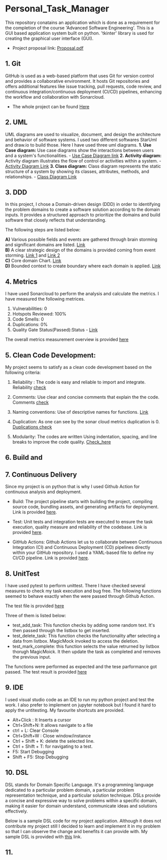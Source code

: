 # Personal_Task_Manager
This repository conatains an application which is done as a requirement for the completion of the course 'Advanced Software Engineering'. This is a GUI based application system built on python. 'tkinter' library is used for creating the graphical user interface (GUI).
- Project proposal link:  [Proposal.pdf](https://github.com/Sheuly/Personal_Task_Manager/blob/main/Project_Proposal.pdf)

## 1. Git
GitHub is used as a web-based platform that uses Git for version control and provides a collaborative environment. It hosts Git repositories and offers additional features like issue tracking, pull requests, code review, and continuous integration/continuous deployment (CI/CD) pipelines, enhancing the workflow and collaboration with Sonarcloud. 
- The whole project can be found [Here](https://github.com/Sheuly/Personal_Task_Manager)

## 2. UML
UML diagrams are used to visualize, document, and design the architecture and behavior of software systems.  I used two different softwares StarUml and draw.io to build those. Here I have used three uml diagrams.
  **1. Use Case diagram:** Use case diagrams show the interactions between users and a system's functionalities.
     - [Use Case Diagram link](https://github.com/Sheuly/Personal_Task_Manager/blob/main/TASK_Folder/2.%20UML/1.%20UseCaseDiagram.JPG)
  **2. Activity diagram:** Activity diagram illustrates the flow of control or activities within a system.
     - [Activity Diagram Link](https://github.com/Sheuly/Personal_Task_Manager/blob/main/TASK_Folder/2.%20UML/2.%20ActivityDiagram.JPG)
  **3. Class diagram:** Class diagram represents the static structure of a system by showing its classes, attributes, methods, and relationships.
     - [Class Diagram Link](https://github.com/Sheuly/Personal_Task_Manager/blob/main/TASK_Folder/2.%20UML/3.%20ClassDiagram.JPG)
## 3. DDD
In this project, I chose a Domain-driven design (DDD) in order to identifying the problem domains to create a software solution according to the domain inputs. It provides a structured approach to prioritize the domains and build software that closely reflects that understanding. 

 The following steps are listed below: 
 
   **A)** Various possible fields and events are gathered through brain storming and significant domains are listed. [Link](https://github.com/Sheuly/Personal_Task_Manager/blob/main/TASK_Folder/3.%20DDD/1.%20EventStorming.JPG)    
   **B)** A clear strategic design of the domains is provided coming from event storming. [Link 1](https://github.com/Sheuly/Personal_Task_Manager/blob/main/TASK_Folder/3.%20DDD/2.%20StrategicDesign.JPG) and [Link 2](https://github.com/Sheuly/Personal_Task_Manager/blob/main/TASK_Folder/3.%20DDD/2.%20StrategicDesign-2.JPG)  
   **C)** Core domain Chart. [Link](https://github.com/Sheuly/Personal_Task_Manager/blob/main/TASK_Folder/3.%20DDD/3.%20CoreDomainChart.JPG)    
   **D)** Bounded context to create boundary where each domain is applied. [Link](https://github.com/Sheuly/Personal_Task_Manager/blob/main/TASK_Folder/3.%20DDD/4.%20Context%20Mapping.JPG)


## 4. Metrics
 I have used Sonarcloud to perform the analysis and calculate the metrics. I have measured the following metrices.

   1. Vulnerabilities: 0
   2. Hotspots Reviewed: 100%
   3. Code Smells: 0
   4. Duplications: 0%
   5. Quality Gate Status(Passed):Status - [Link](https://github.com/Sheuly/Personal_Task_Manager/blob/main/TASK_Folder/4.%20Metric/QualityGate.JPG)

The overall metrics measurement overview is provided [here](https://github.com/Sheuly/Personal_Task_Manager/blob/main/TASK_Folder/4.%20Metric/Metric.JPG)

## 5. Clean Code Development:
My project seems to satisfy as a clean code development based on the following criteria:

1. Reliability : The code is easy and reliable to import and integrate. Reliability [check](https://github.com/Sheuly/Personal_Task_Manager/blob/main/TASK_Folder/5.%20CleanCodeDevelopment/1.%20Reliability%20Rating.JPG)
   
2. Comments: Use clear and concise comments that explain the  the code. Comments [check](https://github.com/Sheuly/Personal_Task_Manager/blob/main/src/PersonalTaskManager.py)
  
3. Naming conventions: Use of descriptive names for functions. [Link](https://github.com/Sheuly/Personal_Task_Manager/blob/main/src/PersonalTaskManager.py)

4. Duplication: As one can see by the sonar cloud metrics duplication is 0. [Duplications check](https://github.com/Sheuly/Personal_Task_Manager/blob/main/TASK_Folder/5.%20CleanCodeDevelopment/2.Duplication.JPG)

5. Modularity: The codes are written Using indentation, spacing, and line breaks to improve the code quality. [Check_here](https://github.com/Sheuly/Personal_Task_Manager/blob/main/src/PersonalTaskManager.py)


## 6. Build and 
## 7. Continuous Delivery

Since my project is on python that is why I used Github Action for continuous analysis and deployment.

- Build: The project pipeline starts with building the project, compiling source code, bundling assets, and generating artifacts for deployment. 
Link is provided [here](https://github.com/Sheuly/Personal_Task_Manager/blob/main/TASK_Folder/6.%20Build/build.JPG).

- Test: Unit tests and integration tests are executed to ensure the task execution, quality measure and reliability of the codebase.
Link is provided [here](https://github.com/Sheuly/Personal_Task_Manager/actions/runs/9140769393/job/25134469737).

- GitHub Actions: Github Actions let us to collaborate between Continuous Integration (CI) and Continuous Deployment (CD) pipelines directly within your GitHub repository. I used a YAML-based file to define my CI/CD pipeline.
Link is provided [here](https://github.com/Sheuly/Personal_Task_Manager/blob/main/.github/workflows/build.yml).

## 8. UnitTest

I have used pytest to perform unittest. There I have checked several measures to check my task execution and bug free. The following functions seemed to behave exactly when the were passed through Github Action. 

The test file is provided [here](https://github.com/Sheuly/Personal_Task_Manager/blob/main/src/test_PersonalTaskManager.py)

Three of them is listed below:

- test_add_task: This function checks by adding some random text. It's then passed through the listbox to get inserted.
- test_delete_task: This function checks the functionality after selecting a data from listbox. MagicMock invoked to access the deletion.
- test_mark_complete: this function selects the value retrurned by listbox thorugh MagicMoick. It then update the task as completed and removes the previous input.

The functions were performed as expected and the tese parformance got passed. The test result is provided [here](https://github.com/Sheuly/Personal_Task_Manager/blob/main/TASK_Folder/8.%20Unittest/unitTest.JPG)

## 9. IDE
I used visual studio code as an IDE to run my python project and test the work. I also prefer to implement on jupyter notebook but I found it hard to apply the untitesting.
My favourite shortcuts are provided.

- Alt+Click : It Inserts a cursor
- Ctrl+Shift+N: It allows navigate to a file
- ctrl + L: Clear Console
- Ctrl+Shift+W : Close window/instance
- Ctrl + Shift + K: delete the selected line.
- Ctrl + Shift + T: for navigating to a test.
- F5: Start Debugging
- Shift + F5: Stop Debugging

## 10. DSL
DSL stands for Domain Specific Language. It's a programming language dedicated to a particular problem domain, a particular problem representation technique, and a particular solution technique. DSLs provide a concise and expressive way to solve problems within a specific domain, making it easier for domain understand, communicate ideas and solutions effectively.

Below is a sample DSL code for my project application. Although it does not contribute my project still I decided to learn and implement it in my problem so that I can observe the change and benefits it can provide with.
My sample DSL is provided with [this](https://github.com/Sheuly/Personal_Task_Manager/blob/main/src/DSL_sample.py) link.

## 11. 





      


     

